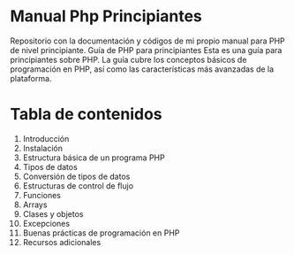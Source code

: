 # Manual Php Principiantes
Repositorio con la documentación y códigos de mi propio manual para PHP de nivel principiante.
Guía de PHP para principiantes
Esta es una guía para principiantes sobre PHP. La guía cubre los conceptos básicos de programación en PHP, así como las características más avanzadas de la plataforma.

# Tabla de contenidos
1. Introducción
2. Instalación
3. Estructura básica de un programa PHP
4. Tipos de datos
5. Conversión de tipos de datos
6. Estructuras de control de flujo
7. Funciones
8. Arrays
9. Clases y objetos
10. Excepciones
11. Buenas prácticas de programación en PHP
12. Recursos adicionales
